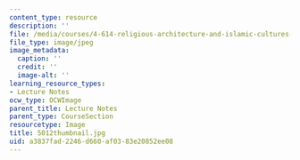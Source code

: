 ```yaml
---
content_type: resource
description: ''
file: /media/courses/4-614-religious-architecture-and-islamic-cultures-fall-2002/a3837fad2246d660af0383e20852ee08_5012thumbnail.jpg
file_type: image/jpeg
image_metadata:
  caption: ''
  credit: ''
  image-alt: ''
learning_resource_types:
- Lecture Notes
ocw_type: OCWImage
parent_title: Lecture Notes
parent_type: CourseSection
resourcetype: Image
title: 5012thumbnail.jpg
uid: a3837fad-2246-d660-af03-83e20852ee08
---
```

